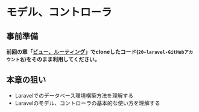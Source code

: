 # モデル、コントローラ

## 事前準備

**前回の章「[ビュー、ルーティング](https://2025web2.github.io/01-view-routing/)」でcloneしたコード(`20-laravel-GitHubアカウント名`)をそのまま利用してください。**

## 本章の狙い

- Laravelでのデータベース環境構築方法を理解する
- Laravelのモデル、コントローラの基本的な使い方を理解する
